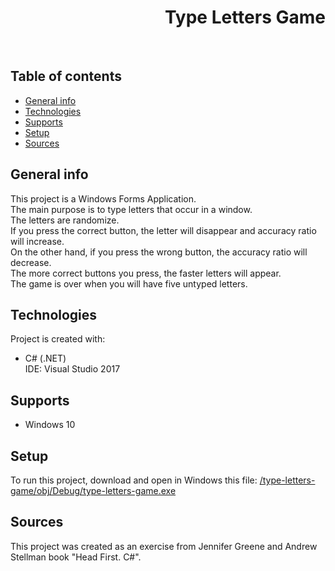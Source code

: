 <h1 align="right">Type Letters Game</h1><br>

## Table of contents
* [General info](#general-info)
* [Technologies](#technologies)
* [Supports](#supports)
* [Setup](#setup)
* [Sources](#sources)

## General info
This project is a Windows Forms Application.  
The main purpose is to type letters that occur in a window.  
The letters are randomize.  
If you press the correct button, the letter will disappear and accuracy ratio will increase.  
On the other hand, if you press the wrong button, the accuracy ratio will decrease.  
The more correct buttons you press, the faster letters will appear.  
The game is over when you will have five untyped letters.  
	
## Technologies
Project is created with:
* C# (.NET)  
IDE: Visual Studio 2017

## Supports
* Windows 10

## Setup
To run this project, download and open in Windows this file: <a href="https://github.com/kpilszak/type-letters-game/blob/master/type-letters-game/obj/Debug/type-letters-game.exe">/type-letters-game/obj/Debug/type-letters-game.exe</a>

## Sources
This project was created as an exercise from Jennifer Greene and Andrew Stellman book "Head First. C#".
